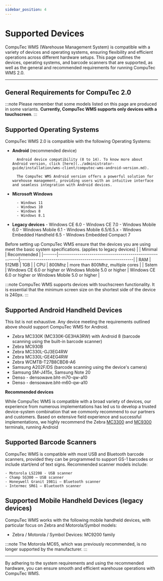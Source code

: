 ```yaml
---
sidebar_position: 4
---
```


# Supported Devices

CompuTec WMS (Warehouse Management System) is compatible with a variety of devices and operating systems, ensuring flexibility and efficient operations across different hardware setups. This page outlines the devices, operating systems, and barcode scanners that are supported, as well as the general and recommended requirements for running CompuTec WMS 2.0.

---

## General Requirements for CompuTec 2.0

:::note
    Please remember that some models listed on this page are produced in some variants. **Currently, CompuTec WMS supports only devices with a touchscreen**.
:::

## Supported Operating Systems

CompuTec WMS 2.0 is compatible with the following Operating Systems:

- **Android** (recommended device)

        Android device compatibility (8 to 14). To know more about Android version, click [here](../administrator-guide/installation/wms-client/computec-wms-android-version.md).

        The CompuTec WMS Android version offers a powerful solution for warehouse management, providing users with an intuitive interface and seamless integration with Android devices.

- **Microsoft Windows**

        - Windows 11
        - Windows 10
        - Windows 8
        - Windows 8.1

- **Legacy devices**
        - Windows CE 6.0
        - Windows CE 7.0
        - Windows Mobile 6.0
        - Windows Mobile 6.1
        - Windows Mobile 6.5/6.5.x
        - Windows Embedded Handheld 6.5
        - Windows Embedded Compact 7

Before setting up CompuTec WMS ensure that the devices you are using meet the basic system specifications. (applies to legacy devices)
|       | Minimal                                                  | Recommended                                              |
|-------|----------------------------------------------------------|----------------------------------------------------------|
| RAM   | 512MB                                                    | 1GB                                                       |
| CPU   | 800Mhz                                                   | more than 800Mhz, multiple cores                         |
| Sstem | Windows CE 6.0 or higher or Windows Mobile 5.0 or higher | Windows CE 6.0 or higher or Windows Mobile 5.0 or higher |

:::note
CompuTec WMS supports devices with touchscreen functionality. It is essential that the minimum screen size on the shortest side of the device is 240px.
:::

## Supported Android Handheld Devices

This list is not exhaustive. Any device meeting the requirements outlined above should support CompuTec WMS for Android.

- Zebra MC330K (MC330K-GE3HA3RW) with Android 8 (barcode scanning using the built-in barcode scanner)
- Zebra MC930B
- Zebra MC330L-GJ3EG4RW
- Zebra MC330L-GE4EG4RW
- Zebra WCMTB-T27B8CBD8-A6
- Samsung A202F/DS (barcode scanning using the device's camera)
- Samsung SM-J415x, Samsung Note 20
- Denso - densowave.bht-m70-qw-a10
- Denso - densowave.bht-m60-qw-a10

 **Recommended devices**

While CompuTec WMS is compatible with a broad variety of devices, our experience from numerous implementations has led us to develop a trusted device-system combination that we commonly recommend to our partners and customers. Based on extensive field experience and successful implementations, we highly recommend the Zebra [MC3300](https://www.zebra.com/us/en/products/spec-sheets/mobile-computers/handheld/mc3300.html) and [MC9300](https://www.zebra.com/us/en/products/spec-sheets/mobile-computers/handheld/mc9300.html) terminals, running Android

## Supported Barcode Scanners

CompuTec WMS is compatible with most USB and Bluetooth barcode scanners, provided they can be programmed to support GS-1 barcodes or include start/end of text signs. Recommended scanner models include:

    - Motorola LS2208 - USB scanner
    - Champ SG300 – USB scanner
    - Honeywell Granit 1981i – Bluetooth scanner
    - Intermec SR61 – Bluetooth scanner

## Supported Mobile Handheld Devices (legacy devices)

CompuTec WMS works with the following mobile handheld devices, with particular focus on Zebra and Motorola/Symbol models:

- Zebra / Motorola / Symbol Devices:
        MC9200 family

:::note
The Motorola MC65, which was previously recommended, is no longer supported by the manufacturer.
:::

---
By adhering to the system requirements and using the recommended hardware, you can ensure smooth and efficient warehouse operations with CompuTec WMS.
